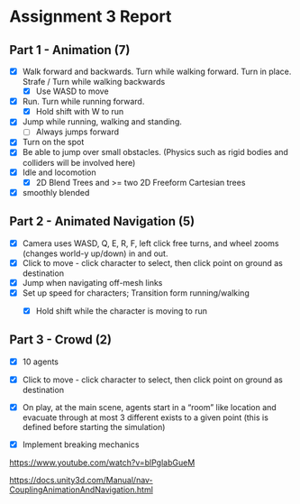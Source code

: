 # Assignment 3 Report
## Part 1 - Animation (7)

- [x] Walk forward and backwards. Turn while walking forward. Turn in place. Strafe / Turn while walking backwards
  - [x] Use WASD to move 
- [x] Run. Turn while running forward.
  - [x] Hold shift with W to run
- [x] Jump while running, walking and standing.
  - [ ] Always jumps forward
- [x] Turn on the spot
- [x] Be able to jump over small obstacles. (Physics such as rigid bodies and colliders will be involved here)
- [x] Idle and locomotion
  - [x] 2D Blend Trees and >= two 2D Freeform Cartesian trees
- [x] smoothly blended

## Part 2 - Animated Navigation (5)

- [x] Camera uses WASD, Q, E, R, F, left click free turns, and wheel zooms (changes world-y up/down) in and out.
- [x] Click to move - click character to select, then click point on ground as destination
- [x] Jump when navigating off-mesh links
- [x] Set up speed for characters; Transition form running/walking
  - [x] Hold shift while the character is moving to run



## Part 3 - Crowd (2)

- [x] 10 agents
- [x] Click to move - click character to select, then click point on ground as destination
- [x] On play, at the main scene, agents start in a “room” like location and evacuate through at most 3 different exists to a given point (this is defined before starting the simulation)
- [x] Implement breaking mechanics


https://www.youtube.com/watch?v=blPglabGueM

https://docs.unity3d.com/Manual/nav-CouplingAnimationAndNavigation.html

